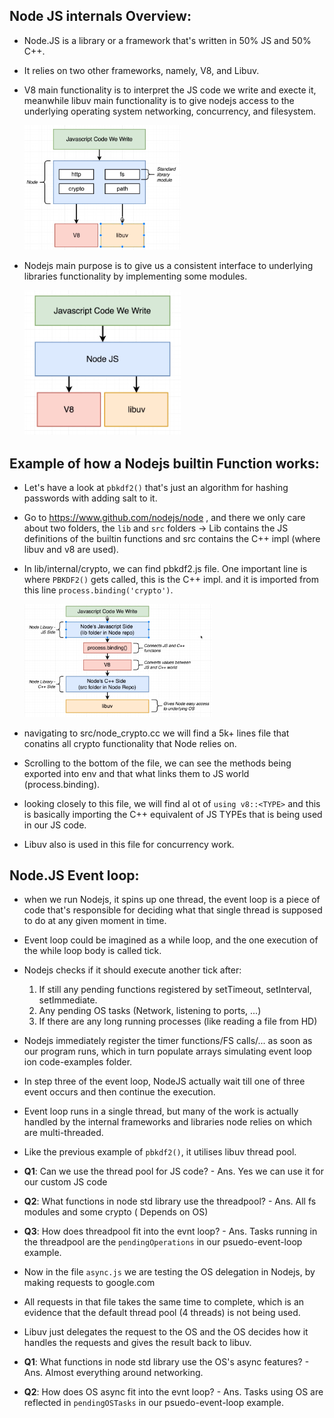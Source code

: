 ## Node JS internals Overview:
 - Node.JS is a library or a framework that's written in 50% JS and 50% C++.
 - It relies on two other frameworks, namely, V8, and Libuv.
 - V8 main functionality is to interpret the JS code we write and execte it, meanwhile libuv main functionality is to give nodejs access to the underlying operating system networking, concurrency, and filesystem.

    <img src="../pics/2.png" width="250">

 - Nodejs main purpose is to give us a consistent interface to underlying libraries functionality by implementing some modules.

    <img src="../pics/1.png" width="250">

## Example of how a Nodejs builtin Function works:

  - Let's have a look at `pbkdf2()` that's just an algorithm for hashing passwords with adding salt to it.
  - Go to https://www.github.com/nodejs/node , and there we only care about two folders, the `lib` and `src` folders -> Lib contains the JS definitions of the builtin functions and src contains the C++ impl (where libuv and v8 are used).
  - In lib/internal/crypto, we can find pbkdf2.js file. One important line is where `PBKDF2()` gets called, this is the C++ impl. and it is imported from this line `process.binding('crypto')`.

    <img src="../pics/3.png" width="300">

  - navigating to src/node_crypto.cc we will find a 5k+ lines file that conatins all crypto functionality that Node relies on.
  - Scrolling to the bottom of the file, we can see the methods being exported into env and that what links them to JS world (process.binding).
  - looking closely to this file, we will find al ot of `using v8::<TYPE>` and this is basically importing the C++ equivalent of JS TYPEs that is being used in our JS code.
  - Libuv also is used in this file for concurrency work.

## Node.JS Event loop:

 - when we run Nodejs, it spins up one thread, the event loop is a piece of code that's responsible for deciding what that single thread is supposed to do at any given moment in time.
 - Event loop could be imagined as a while loop, and the one execution of the while loop body is called tick.
 - Nodejs checks if it should execute another tick after:
    1. If still any pending functions registered by setTimeout, setInterval, setImmediate.
    2. Any pending OS tasks (Network, listening to ports, ...)
    3. If there are any long running processes (like reading a file from HD)

 - Nodejs immediately register the timer functions/FS calls/... as soon as our program runs, which in turn populate arrays simulating event loop ion code-examples folder.
 - In step three of the event loop, NodeJS actually wait till one of three event occurs and then continue the execution.
 - Event loop runs in a single thread, but many of the work is actually handled by the internal frameworks and libraries node relies on which are multi-threaded.
 - Like the previous example of `pbkdf2()`, it utilises libuv thread pool.

 - **Q1**: Can we use the thread pool for JS code? - Ans. Yes we can use it for our custom JS code
 - **Q2**: What functions in node std library use the threadpool? - Ans. All fs modules and some crypto ( Depends on OS)
 - **Q3**: How does threadpool fit into the evnt loop? - Ans. Tasks running in the threadpool are the `pendingOperations` in our psuedo-event-loop example.
 - Now in the file `async.js` we are testing the OS delegation in Nodejs, by making requests to google.com
 - All requests in that file takes the same time to complete, which is an evidence that the default thread pool (4 threads) is not being used.
 - Libuv just delegates the request to the OS and the OS decides how it handles the requests and gives the result back to libuv.
 - **Q1**: What functions in node std library use the OS's async features? - Ans. Almost everything around networking.
 - **Q2**: How does OS async fit into the evnt loop? - Ans. Tasks using OS are reflected in `pendingOSTasks` in our psuedo-event-loop example.
 
